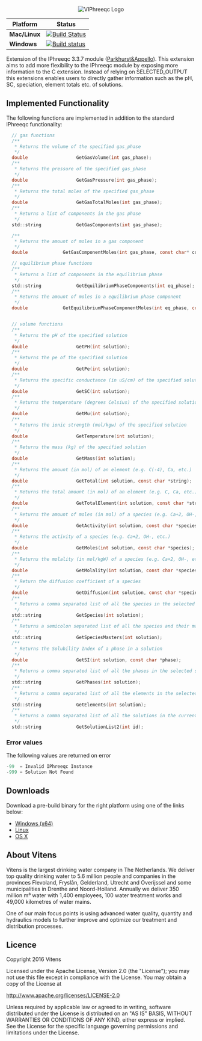 <p align="center">
  <img src="https://github.com/Vitens/VIPhreeqc/blob/master/logo.png" alt="VIPhreeqc Logo"/>
</p>


| Platform | **Status** |
|---|---|
| **Mac/Linux** | [![Build Status](https://travis-ci.org/Vitens/VIPhreeqc.svg?branch=master)](https://travis-ci.org/Vitens/VIPhreeqc)|
| **Windows** | [![Build status](https://ci.appveyor.com/api/projects/status/livettljrd43y2we?svg=true)](https://ci.appveyor.com/project/AbelHeinsbroek/viphreeqc) |

Extension of the IPhreeqc 3.3.7 module ([Parkhurst&Appello](http://wwwbrr.cr.usgs.gov/projects/GWC_coupled/phreeqc/)).
This extension aims to add more flexibility to the IPhreeqc module by exposing more information to the C extension. Instead of relying on SELECTED_OUTPUT this extensions enables users to directly gather information such as the pH, SC, speciation, element totals etc. of solutions.

## Implemented Functionality
The following functions are implemented in addition to the standard IPhreeqc functionality:
```C
  // gas functions
  /**
   * Returns the volume of the specified gas_phase
   */
  double                  GetGasVolume(int gas_phase);
  /**
   * Returns the pressure of the specified gas_phase
   */
  double                  GetGasPressure(int gas_phase);
  /**
   * Returns the total moles of the specified gas_phase
   */
  double                  GetGasTotalMoles(int gas_phase);
  /**
   * Returns a list of components in the gas phase
   */
  std::string             GetGasComponents(int gas_phase);

  /**
   * Returns the amount of moles in a gas component
   */
  double             GetGasComponentMoles(int gas_phase, const char* component);

  // equilibrium phase functions
  /**
   * Returns a list of components in the equilibrium phase
   */
  std::string             GetEquilibriumPhaseComponents(int eq_phase);
  /**
   * Returns the amount of moles in a equilibrium phase component
   */
  double             GetEquilibriumPhaseComponentMoles(int eq_phase, const char* component);


  // volume functions
  /**
   * Returns the pH of the specified solution
   */
  double                  GetPH(int solution);
  /**
   * Returns the pe of the specified solution
   */
  double                  GetPe(int solution);
  /**
   * Returns the specific conductance (in uS/cm) of the specified solution
   */
  double                  GetSC(int solution);
  /**
   * Returns the temperature (degrees Celsius) of the specified solution
   */
  double                  GetMu(int solution);
  /**
   * Returns the ionic strength (mol/kgw) of the specified solution
   */
  double                  GetTemperature(int solution);
  /**
   * Returns the mass (kg) of the specified solution
   */
  double                  GetMass(int solution);
  /**
   * Returns the amount (in mol) of an element (e.g. C(-4), Ca, etc.)
   */
  double                  GetTotal(int solution, const char *string);
  /**
   * Returns the total amount (in mol) of an element (e.g. C, Ca, etc.)
   */
  double                  GetTotalElement(int solution, const char *string);
  /**
   * Returns the amount of moles (in mol) of a species (e.g. Ca+2, OH-, etc.)
   */
  double                  GetActivity(int solution, const char *species);
  /**
   * Returns the activity of a species (e.g. Ca+2, OH-, etc.)
   */
  double                  GetMoles(int solution, const char *species);
  /**
   * Returns the molality (in mol/kgW) of a species (e.g. Ca+2, OH-, etc.)
   */
  double                  GetMolality(int solution, const char *species);
  /**
   * Return the diffusion coefficient of a species
   */
  double                  GetDiffusion(int solution, const char *species);
  /**
   * Returns a comma separated list of all the species in the selected solution
   */
  std::string             GetSpecies(int solution);
  /**
   * Returns a semicolon separated list of all the species and their master elements in the selected solution
   */
  std::string             GetSpeciesMasters(int solution);
  /**
   * Returns the Solubility Index of a phase in a solution
   */
  double                  GetSI(int solution, const char *phase);
  /**
   * Returns a comma separated list of all the phases in the selected solution
   */
  std::string             GetPhases(int solution);
  /**
   * Returns a comma separated list of all the elements in the selected solution
   */
  std::string             GetElements(int solution);
  /**
   * Returns a comma separated list of all the solutions in the current runstate
   */
  std::string             GetSolutionList2(int id);
```
### Error values
The following values are returned on error
```C
-99  = Invalid IPhreeqc Instance
-999 = Solution Not Found
```
## Downloads
Download a pre-build binary for the right platform using one of the links below:
- [Windows (x64)](http://ci.abelheinsbroek.nl/viphreeqc.zip)
- [Linux](http://ci.abelheinsbroek.nl/viphreeqc.so)
- [OS X](http://ci.abelheinsbroek.nl/viphreeqc.dylib)

## About Vitens
Vitens is the largest drinking water company in The Netherlands. We deliver top quality drinking water to 5.6 million people and companies in the provinces Flevoland, Fryslân, Gelderland, Utrecht and Overijssel and some municipalities in Drenthe and Noord-Holland. Annually we deliver 350 million m³ water with 1,400 employees, 100 water treatment works and 49,000 kilometres of water mains.

One of our main focus points is using advanced water quality, quantity and hydraulics models to further improve and optimize our treatment and distribution processes.

## Licence

Copyright 2016 Vitens

Licensed under the Apache License, Version 2.0 (the "License");
you may not use this file except in compliance with the License.
You may obtain a copy of the License at

http://www.apache.org/licenses/LICENSE-2.0

Unless required by applicable law or agreed to in writing, software
distributed under the License is distributed on an "AS IS" BASIS,
WITHOUT WARRANTIES OR CONDITIONS OF ANY KIND, either express or implied.
See the License for the specific language governing permissions and
limitations under the License.
